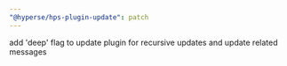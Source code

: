 ```yaml
---
"@hyperse/hps-plugin-update": patch
---
```


add 'deep' flag to update plugin for recursive updates and update related messages
